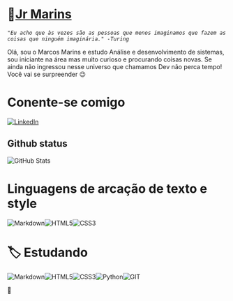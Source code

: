 # 👋[Jr Marins](https://github.com/jr-marins)

<i> `"Eu acho que às vezes são as pessoas que menos imaginamos que fazem as coisas que ninguém imaginária."
-Turing`</i>

<p> Olá, sou o Marcos Marins e estudo Análise e desenvolvimento de sistemas, sou iniciante na área mas muito curioso e procurando coisas novas. Se ainda não ingressou nesse universo que chamamos Dev não perca tempo! Você vai se surpreender 😉  </p>

# Conente-se comigo
[![LinkedIn](https://img.shields.io/badge/LinkedIn-000?style=for-the-badge&logo=linkedin&logoColor=0E76A8)](https://www.linkedin.com/in/marcos-marins-55097126b/)

## Github status
![GitHub Stats](https://github-readme-stats.vercel.app/api?username=jr-marins&theme=transparent&bg_color=000&border_color=30A3DC&show_icons=true&icon_color=30A3DC&title_color=E94D5F&text_color=FFF)


# Linguagens de arcação de texto e style
![Markdown](https://img.shields.io/badge/Markdown-000?style=for-the-badge&logo=markdown)![HTML5](https://img.shields.io/badge/HTML5-000?style=for-the-badge&logo=html5)![CSS3](https://img.shields.io/badge/CSS3-000?style=for-the-badge&logo=css3&logoColor=264CE4)


# 🏷️ Estudando 
![Markdown](https://img.shields.io/badge/Markdown-000?style=for-the-badge&logo=markdown)![HTML5](https://img.shields.io/badge/HTML5-000?style=for-the-badge&logo=html5)![CSS3](https://img.shields.io/badge/CSS3-000?style=for-the-badge&logo=css3&logoColor=264CE4)![Python](https://img.shields.io/badge/Python-000?style=for-the-badge&logo=python)![GIT](https://img.shields.io/badge/GIT-000?style=for-the-badge&logo=git&logoColor=orange)

👋

<!--
**jr-marins/jr-marins** is a ✨ _special_ ✨ repository because its `README.md` (this file) appears on your GitHub profile.

Here are some ideas to get you started:

- 🔭 I’m currently working on ...
- 🌱 I’m currently learning ...
- 👯 I’m looking to collaborate on ...
- 🤔 I’m looking for help with ...
- 💬 Ask me about ...
- 📫 How to reach me: ...
- 😄 Pronouns: ...
- ⚡ Fun fact: ...
-->
